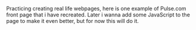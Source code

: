 Practicing creating real life webpages, here is one example of Pulse.com front page that i have recreated.
Later i wanna add some JavaScript to the page to make it even better, but for now this will do it.
